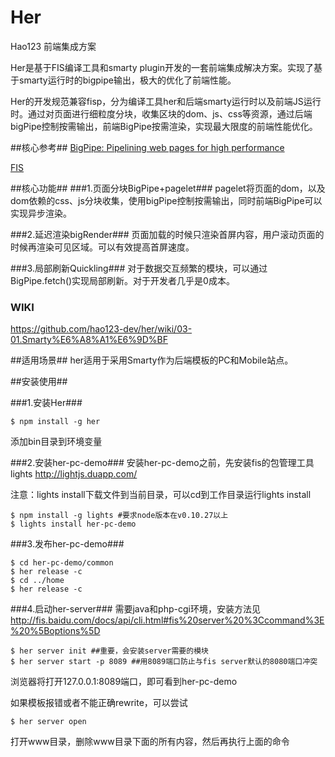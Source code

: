Her
===

Hao123 前端集成方案

Her是基于FIS编译工具和smarty plugin开发的一套前端集成解决方案。实现了基于smarty运行时的bigpipe输出，极大的优化了前端性能。


Her的开发规范兼容fisp，分为编译工具her和后端smarty运行时以及前端JS运行时。通过对页面进行细粒度分块，收集区块的dom、js、css等资源，通过后端bigPipe控制按需输出，前端BigPipe按需渲染，实现最大限度的前端性能优化。


##核心参考##
[BigPipe: Pipelining web pages for high performance](https://www.facebook.com/notes/facebook-engineering/bigpipe-pipelining-web-pages-for-high-performance/389414033919)

[FIS](http://fis.baidu.com/)

##核心功能##
###1.页面分块BigPipe+pagelet###
pagelet将页面的dom，以及dom依赖的css、js分块收集，使用bigPipe控制按需输出，同时前端BigPipe可以实现异步渲染。

###2.延迟渲染bigRender###
页面加载的时候只渲染首屏内容，用户滚动页面的时候再渲染可见区域。可以有效提高首屏速度。

###3.局部刷新Quickling###
对于数据交互频繁的模块，可以通过BigPipe.fetch()实现局部刷新。对于开发者几乎是0成本。
### WIKI ###
https://github.com/hao123-dev/her/wiki/03-01.Smarty%E6%A8%A1%E6%9D%BF

##适用场景##
her适用于采用Smarty作为后端模板的PC和Mobile站点。

##安装使用##

###1.安装Her###
```
$ npm install -g her
```
添加bin目录到环境变量

###2.安装her-pc-demo###
安装her-pc-demo之前，先安装fis的包管理工具lights http://lightjs.duapp.com/

注意：lights install下载文件到当前目录，可以cd到工作目录运行lights install

```
$ npm install -g lights #要求node版本在v0.10.27以上
$ lights install her-pc-demo
```

<!--
因为her-pc-demo涉及到后端运行时部分，目前正在努力开源中。

目前仅提供百度内部访问，地址 http://fe.qch.me/store/her-pc-demo.zip

下载后解压即可~
-->

###3.发布her-pc-demo###
```
$ cd her-pc-demo/common
$ her release -c
$ cd ../home
$ her release -c
```

###4.启动her-server###
需要java和php-cgi环境，安装方法见 http://fis.baidu.com/docs/api/cli.html#fis%20server%20%3Ccommand%3E%20%5Boptions%5D
```
$ her server init ##重要，会安装server需要的模块
$ her server start -p 8089 ##用8089端口防止与fis server默认的8080端口冲突
```
浏览器将打开127.0.0.1:8089端口，即可看到her-pc-demo

如果模板报错或者不能正确rewrite，可以尝试 
```
$ her server open
```
打开www目录，删除www目录下面的所有内容，然后再执行上面的命令
